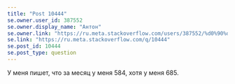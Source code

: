 ```yaml
---
title: "Post 10444"
se.owner.user_id: 387552
se.owner.display_name: "Антон"
se.owner.link: "https://ru.meta.stackoverflow.com/users/387552/%d0%90%d0%bd%d1%82%d0%be%d0%bd"
se.link: "https://ru.meta.stackoverflow.com/q/10444"
se.post_id: 10444
se.post_type: question
---
```

<p>У меня пишет, что за месяц у меня 584, хотя у меня 685.</p>
